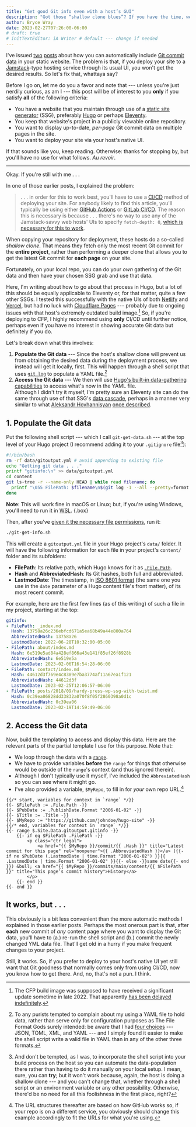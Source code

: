 ```yaml
---
title: "Get good Git info even with a host’s GUI"
description: "Got those “shallow clone blues”? If you have the time, we may have the fix."
author: Bryce Wray
date: 2023-02-27T07:26:00-06:00
# draft: true
# initTextEditor: iA Writer # default --- change if needed
---
```


I've issued [two](/posts/2022/06/get-good-git-info-hugo/) [posts](/posts/2022/09/get-good-git-info-eleventy-too/) about how you can automatically include [Git commit data](https://git-scm.com/docs/git-commit) in your static website. The problem is that, if you deploy your site to a [Jamstack](https://jamstack.org)-type hosting service through its usual UI, you won't get the desired results. So let's fix that, whattaya say?

<!--more-->

Before I go on, let me do you a favor and note that --- unless you're just nerdily curious, as am I --- this post will be of interest to you **only** if you satisfy **all** of the following criteria:

- You have a website that you maintain through use of a [static site generator](https://jamstack.org/generators) (SSG), preferably [Hugo](https://gohugo.io) or perhaps [Eleventy](https://11ty.dev).
- You keep that website's project in a publicly viewable online repository.
- You want to display up-to-date, *per-page* Git commit data on multiple pages in the site.
- You want to deploy your site via your host's native UI.

If that sounds like you, keep reading. Otherwise: thanks for stopping by, but you'll have no use for what follows. *Au revoir*.

----

Okay. If you're still with me . . .

In one of those earlier posts, I explained the problem:

> . . . in order for this to work best, you'll have to use a [CI/CD](https://www.infoworld.com/article/3271126/what-is-cicd-continuous-integration-and-continuous-delivery-explained.html) method of deploying your site. For anybody likely to find this article, you'll typically be using either [GitHub Actions](https://github.com/features/actions) or [GitLab CI/CD](https://docs.gitlab.com/ee/ci/). The reason this is necessary is because . . . there's no way to use any of the Jamstack-savvy web hosts' UIs to specify `fetch-depth: 0`, [which is necessary for this to work](https://discourse.gohugo.io/t/problems-with-gitinfo-in-ci/22480).

When copying your repository for deployment, these hosts do a so-called *shallow clone*. That means they fetch only the most recent Git commit for the **entire project**, rather than performing a deeper clone that allows you to get the latest Git commit for **each page** on your site.

Fortunately, on your local repo, you can do your *own* gathering of the Git data and then have your chosen SSG grab and use that data.

Here, I'm writing about how to go about that process in Hugo, but a lot of this should be equally applicable to Eleventy or, for that matter, quite a few other SSGs. I tested this successfully with the native UIs of both [Netlify](https://netlify.com) and [Vercel](https://vercel.com), but had no luck with [Cloudflare Pages](https://pages.cloudflare.com) --- probably due to ongoing issues with that host's extremely outdated build image.[^overdueFix] So, if you're deploying to CFP, I highly recommend using **only** CI/CD until further notice, perhaps even if you have no interest in showing accurate Git data but definitely if you do.

[^overdueFix]: The CFP build image was supposed to have received a significant update sometime in late 2022. That apparently [has been delayed indefinitely](https://github.com/cloudflare/pages-build-image/discussions/1#discussioncomment-4597138).

Let's break down what this involves:

1. **Populate the Git data** --- Since the host's shallow clone will prevent us from obtaining the desired data during the deployment process, we instead will get it locally, first. This will happen through a shell script that uses [`git log`](https://git-scm.com/docs/git-log) to populate a YAML file.[^notData]
2. **Access the Git data** --- We then will use [Hugo's built-in data-gathering capabilities](https://gohugo.io/templates/data-templates/) to access what's now in the YAML file.\
Although I didn't try it myself, I'm pretty sure an Eleventy site can do the same through use of that SSG's [data cascade](https://11ty.dev/docs/data-cascade), perhaps in a manner very similar to what [Aleksandr Hovhannisyan](https://www.aleksandrhovhannisyan.com/) [once described](https://www.aleksandrhovhannisyan.com/blog/eleventy-build-info/).

[^notData]: To any purists tempted to complain about my using a YAML file to hold data, rather than serve only for configuration purposes as The File Format Gods surely intended: be aware that I had [four choices](https://gohugo.io/templates/data-templates/) --- JSON, TOML, XML, and YAML --- and I simply found it easier to make the shell script write a valid file in YAML than in any of the other three formats.

## 1. Populate the Git data

Put the following shell script --- which I call `git-get-data.sh` --- at the top level of your Hugo project (I recommend adding it to your `.gitignore` file[^scope]):

[^scope]: And don't be tempted, as I was, to incorporate the shell script into your build process on the host so you can automate the data-population there rather than having to do it manually on your local setup. I mean, sure, you can **try**; but it won't work because, again, the host is doing a shallow clone --- and you can't change that, whether through a shell script or an environment variable or any other possibility. Otherwise, there'd be no need for all this foolishness in the first place, right?

```bash
#!/bin/bash
rm -rf data/gitoutput.yml # avoid appending to existing file
echo "Getting git data . . ."
printf "gitinfo:\n" >> data/gitoutput.yml
cd content
git ls-tree -r --name-only HEAD | while read filename; do
  printf "\055 FilePath: $filename\n$(git log -1 --all --pretty=format:"  Hash: %H\n  AbbreviatedHash: %h\n  LastmodDate: %cI" -- $filename)\n" >> ../data/gitoutput.yml
done
```

**Note**: This will work fine in macOS or Linux; but, if you're using Windows, you'll need to run it in [WSL](https://learn.microsoft.com/en-us/windows/wsl/install).
{.box}

Then, after you've [given it the necessary file permissions](https://kb.iu.edu/d/abdb), run it:

```bash
./git-get-info.sh
```

This will create a `gitoutput.yml` file in your Hugo project's `data/` folder. It will have the following information for each file in your project's `content/` folder and its subfolders:

- **FilePath**: Its relative path, which Hugo knows for it as [`.File.Path`](https://gohugo.io/variables/files/).
- **Hash** and **AbbreviatedHash**: Its Git hashes, both full and abbreviated.
- **LastmodDate**: The timestamp, in [ISO 8601 format](https://en.wikipedia.org/wiki/ISO_8601) (the same one you use in the `date` parameter of a Hugo content file's front matter), of its most recent commit.

For example, here are the first few lines (as of this writing) of such a file in my project, starting at the top:

```yaml
gitinfo:
- FilePath: _index.md
  Hash: 13758a26c236ebfcd671a5ea68b49a44e800a764
  AbbreviatedHash: 13758a26
  LastmodDate: 2022-06-28T10:32:00-05:00
- FilePath: about/index.md
  Hash: 6e519e5ad84a428ef866a43e141f85ef26f8928b
  AbbreviatedHash: 6e519e5a
  LastmodDate: 2023-02-06T16:54:28-06:00
- FilePath: contact/index.md
  Hash: 44612d3f769e4c8389e7ba3774af11a67ea1f121
  AbbreviatedHash: 44612d3f
  LastmodDate: 2023-02-25T12:06:57-06:00
- FilePath: posts/2018/09/hardy-press-wp-ssg-with-twist.md
  Hash: 0c39ea06828dd33832a070f8f05f2860398a0d1c
  AbbreviatedHash: 0c39ea06
  LastmodDate: 2023-02-19T14:59:49-06:00
```

## 2. Access the Git data

Now, build the templating to access and display this data. Here are the relevant parts of the partial template I use for this purpose. Note that:

- We loop through the data with a [`range`](https://gohugo.io/functions/range/).
- We have to provide variables **before** the `range` for things that otherwise would be outside of the `range`'s context (and thus ignored therein).
- Although I don't typically use it myself, I've included the `AbbreviatedHash` so you can see where it might go.
- I've also provided a variable, `$MyRepo`, to fill in for *your* own repo URL.[^repoURL]

[^repoURL]: The URL structures thereafter are based on how GitHub works so, if your repo is on a different service, you obviously should change this example accordingly to fit the URLs for what you're using.

```go-html-template
{{/* start, variables for context in `range` */}}
{{- $FilePath := .File.Path -}}
{{- $PubDate := .PublishDate.Format "2006-01-02" -}}
{{- $Title := .Title -}}
{{- $MyRepo := "https://github.com/johndoe/hugo-site" -}}
{{/* end, variables for context in `range` */}}
{{- range $.Site.Data.gitoutput.gitinfo -}}
	{{- if eq $FilePath .FilePath -}}
		<p class="ctr legal">
			<a href="{{ $MyRepo }}/commit/{{ .Hash }}" title="Latest commit for this page" rel="noopener">{{ .AbbreviatedHash }}</a> ({{- if ne $PubDate (.LastmodDate | time.Format "2006-01-02") }}{{ .LastmodDate | time.Format "2006-01-02" }}{{- else -}}same date{{- end }}) &bull; <a href="{{ $MyRepo }}/commits/main/content/{{ $FilePath }}" title="This page’s commit history">History</a>
		</p>
	{{- end }}
{{- end }}
```

## It works, but . . .

This obviously is a bit less convenient than the more automatic methods I explained in those earlier posts. Perhaps the most onerous part is that, after **each** new commit of *any* content page where you want to display the Git data, you'll have to (a.) re-run the shell script and (b.) commit the newly changed YML data file. That'll get old in a hurry if you make frequent changes to your project.

Still, it works. So, if you prefer to deploy to your host's native UI yet still want that Git goodness that normally comes only from using CI/CD, now you know how to get there. And, no, that's not a pun. I think.
